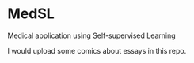 # MedSL
Medical application using Self-supervised Learning

I would upload some comics about essays in this repo.